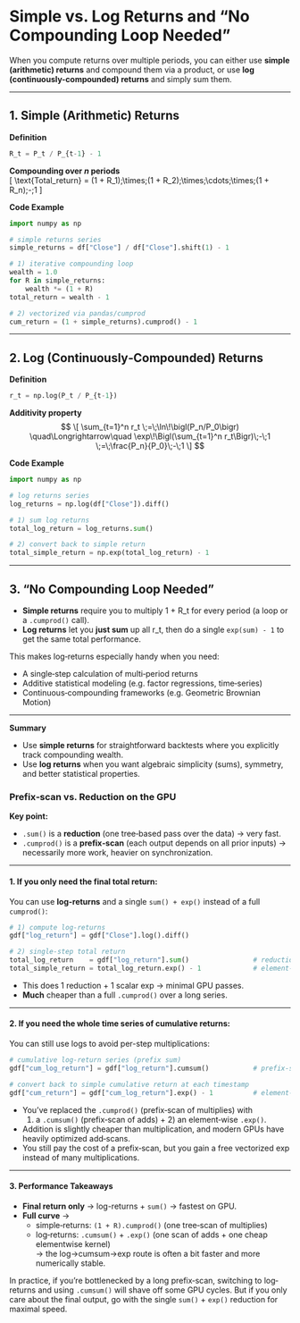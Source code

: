 # Simple vs. Log Returns and “No Compounding Loop Needed”

When you compute returns over multiple periods, you can either use **simple (arithmetic) returns** and compound them via a product, or use **log (continuously-compounded) returns** and simply sum them.

---

## 1. Simple (Arithmetic) Returns

**Definition**  
```python
R_t = P_t / P_{t-1} - 1
```

**Compounding over _n_ periods**  
\[
\text{Total\_return} = (1 + R_1)\;\times\;(1 + R_2)\;\times\;\cdots\;\times\;(1 + R_n)\;-\;1
\]

**Code Example**  
```python
import numpy as np

# simple returns series
simple_returns = df["Close"] / df["Close"].shift(1) - 1

# 1) iterative compounding loop
wealth = 1.0
for R in simple_returns:
    wealth *= (1 + R)
total_return = wealth - 1

# 2) vectorized via pandas/cumprod
cum_return = (1 + simple_returns).cumprod() - 1
```

---

## 2. Log (Continuously‐Compounded) Returns

**Definition**  
```python
r_t = np.log(P_t / P_{t-1})
```

**Additivity property**  
$$
\[
\sum_{t=1}^n r_t 
\;=\;\ln\!\bigl(P_n/P_0\bigr)
\quad\Longrightarrow\quad
\exp\!\Bigl(\sum_{t=1}^n r_t\Bigr)\;-\;1
\;=\;\frac{P_n}{P_0}\;-\;1
\]
$$

**Code Example**  
```python
import numpy as np

# log returns series
log_returns = np.log(df["Close"]).diff()

# 1) sum log returns
total_log_return = log_returns.sum()

# 2) convert back to simple return
total_simple_return = np.exp(total_log_return) - 1
```

---

## 3. “No Compounding Loop Needed”

- **Simple returns** require you to multiply 1 + R_t for every period (a loop or a `.cumprod()` call).  
- **Log returns** let you **just sum** up all r_t, then do a single `exp(sum) - 1` to get the same total performance.

This makes log‐returns especially handy when you need:
- A single‐step calculation of multi‐period returns  
- Additive statistical modeling (e.g. factor regressions, time‐series)  
- Continuous‐compounding frameworks (e.g. Geometric Brownian Motion)

---

**Summary**  
- Use **simple returns** for straightforward backtests where you explicitly track compounding wealth.  
- Use **log returns** when you want algebraic simplicity (sums), symmetry, and better statistical properties.





### Prefix‐scan vs. Reduction on the GPU

**Key point:**  
- `.sum()` is a **reduction** (one tree‐based pass over the data) → very fast.  
- `.cumprod()` is a **prefix‐scan** (each output depends on all prior inputs) → necessarily more work, heavier on synchronization.

---

#### 1. If you only need the **final** total return:

You can use **log-returns** and a single `sum() + exp()` instead of a full `cumprod()`:

```python
# 1) compute log‐returns
gdf["log_return"] = gdf["Close"].log().diff()

# 2) single‐step total return
total_log_return    = gdf["log_return"].sum()                # reduction
total_simple_return = total_log_return.exp() - 1             # element‐wise exp on a scalar
```

- This does 1 reduction + 1 scalar exp → minimal GPU passes.  
- **Much** cheaper than a full `.cumprod()` over a long series.  

---

#### 2. If you need the **whole time series** of cumulative returns:

You can still use logs to avoid per-step multiplications:

```python
# cumulative log‐return series (prefix sum)
gdf["cum_log_return"] = gdf["log_return"].cumsum()           # prefix‐scan of adds

# convert back to simple cumulative return at each timestamp
gdf["cum_return"] = gdf["cum_log_return"].exp() - 1          # element‐wise exp
```

- You’ve replaced the `.cumprod()` (prefix‐scan of multiplies) with  
  1) a `.cumsum()` (prefix‐scan of adds) +  2) an element‐wise `.exp()`.  
- Addition is slightly cheaper than multiplication, and modern GPUs have heavily optimized add‐scans.  
- You still pay the cost of a prefix‐scan, but you gain a free vectorized exp instead of many multiplications.

---

#### 3. Performance Takeaways

- **Final return only** → log-returns + `sum()` → fastest on GPU.  
- **Full curve** → 
  - simple‐returns: `(1 + R).cumprod()` (one tree‐scan of multiplies)  
  - log‐returns: `.cumsum()` + `.exp()` (one scan of adds + one cheap elementwise kernel)  
  → the log→cumsum→exp route is often a bit faster and more numerically stable.

In practice, if you’re bottlenecked by a long prefix‐scan, switching to log‐returns and using `.cumsum()` will shave off some GPU cycles. But if you only care about the final output, go with the single `sum()` + `exp()` reduction for maximal speed.


